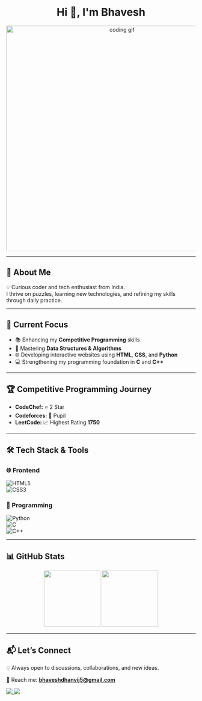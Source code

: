 <!-- Title -->
<h1 align="center">Hi 👋, I'm Bhavesh</h1>

<!-- Coding GIF -->
<p align="center">
  <img src="https://camo.githubusercontent.com/803226302ac9ed44d0caeadcaee81c6797400dc7b6da544bb78c80c59ebdfca3/68747470733a2f2f6d656469612e67697068792e636f6d2f6d656469612f7167515567674143335066763638377150432f67697068792e676966" width="600" alt="coding gif">
</p>

---

## 🚀 About Me  

💡 Curious coder and tech enthusiast from India.  
I thrive on puzzles, learning new technologies, and refining my skills through daily practice.  

---

## 🎯 Current Focus  

- 📚 Enhancing my **Competitive Programming** skills  
- 🧠 Mastering **Data Structures & Algorithms**  
- 🌐 Developing interactive websites using **HTML**, **CSS**, and **Python**  
- 💻 Strengthening my programming foundation in **C** and **C++**  

---

## 🏆 Competitive Programming Journey  

- **CodeChef:** ⭐ 2 Star  
- **Codeforces:** 🎯 Pupil  
- **LeetCode:** 📈 Highest Rating **1750**  

---

## 🛠️ Tech Stack & Tools  

### 🌐 Frontend  
![HTML5](https://img.shields.io/badge/HTML5-E34F26?style=for-the-badge&logo=html5&logoColor=white)  
![CSS3](https://img.shields.io/badge/CSS3-1572B6?style=for-the-badge&logo=css3&logoColor=white)  

### 🐍 Programming  
![Python](https://img.shields.io/badge/Python-3776AB?style=for-the-badge&logo=python&logoColor=white)  
![C](https://img.shields.io/badge/C-00599C?style=for-the-badge&logo=c&logoColor=white)  
![C++](https://img.shields.io/badge/C++-00599C?style=for-the-badge&logo=cplusplus&logoColor=white)  

---

## 📊 GitHub Stats  

<p align="center">
  <img src="https://github-readme-stats.vercel.app/api?username=YOUR_GITHUB_USERNAME&show_icons=true&theme=tokyonight" height="150"/>
  <img src="https://github-readme-stats.vercel.app/api/top-langs/?username=YOUR_GITHUB_USERNAME&layout=compact&theme=tokyonight" height="150"/>
</p>

---

## 📬 Let’s Connect  

💡 Always open to discussions, collaborations, and new ideas.  

📧 Reach me: **bhaveshdhanvij5@gmail.com**  

<p align="left">
  <a href="https://www.linkedin.com/in/YOUR-LINKEDIN-USERNAME/" target="_blank">
    <img src="https://img.shields.io/badge/LinkedIn-0077B5?style=for-the-badge&logo=linkedin&logoColor=white"/>
  </a>
  <a href="mailto:bhaveshdhanvij5@gmail.com">
    <img src="https://img.shields.io/badge/Gmail-D14836?style=for-the-badge&logo=gmail&logoColor=white"/>
  </a>
</p>
